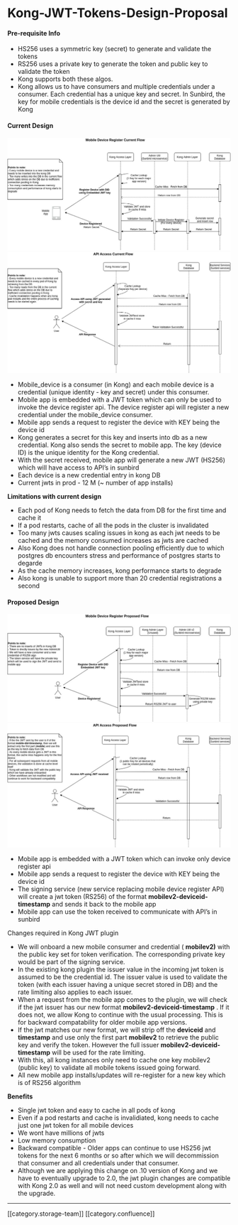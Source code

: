 # Kong-JWT-Tokens-Design-Proposal

#### Pre-requisite Info

* HS256 uses a symmetric key (secret) to generate and validate the tokens
* RS256 uses a private key to generate the token and public key to validate the token
* Kong supports both these algos.
* Kong allows us to have consumers and multiple credentials under a consumer. Each credential has a unique key and secret. In Sunbird, the key for mobile credentials is the device id and the secret is generated by Kong

#### Current Design

![](../../../../DevOps/FullExport/images/storage/KongArchUpdated-DeviceRegisterV1.jpg) ![API Access Current Flow](../../../../DevOps/FullExport/images/storage/KongArchUpdated-APIAccessV1.jpg)

* Mobile\_device is a consumer (in Kong) and each mobile device is a credential (unique identity - key and secret) under this consumer.
* Mobile app is embedded with a JWT token which can only be used to invoke the device register api. The device register api will register a new credential under the mobile\_device consumer.
* Mobile app sends a request to register the device with KEY being the device id
* Kong generates a secret for this key and inserts into db as a new credential. Kong also sends the secret to mobile app. The key (device ID) is the unique identity for the Kong credential.
* With the secret received, mobile app will generate a new JWT (HS256) which will have access to API’s in sunbird
* Each device is a new credential entry in kong DB
* Current jwts in prod - 12 M (\~ number of app installs)

**Limitations with current design**

* Each pod of Kong needs to fetch the data from DB for the first time and cache it
* If a pod restarts, cache of all the pods in the cluster is invalidated
* Too many jwts causes scaling issues in kong as each jwt needs to be cached and the memory consumed increases as jwts are cached
* Also Kong does not handle connection pooling efficiently due to which postgres db encounters stress and performance of postgres starts to degarde
* As the cache memory increases, kong performance starts to degrade
* Also kong is unable to support more than 20 credential registrations a second

#### Proposed Design

![](../../../../DevOps/FullExport/images/storage/KongArchUpdated-DeviceRegisterV2.jpg) ![](../../../../DevOps/FullExport/images/storage/KongArchUpdated-APIAccessV2.jpg)

* Mobile app is embedded with a JWT token which can invoke only device register api
* Mobile app sends a request to register the device with KEY being the device id
* The signing service (new service replacing mobile device register API) will create a jwt token (RS256) of the format **mobilev2-deviceid-timestamp** and sends it back to the mobile app
* Mobile app can use the token received to communicate with API’s in sunbird

Changes required in Kong JWT plugin

* We will onboard a new mobile consumer and credential ( **mobilev2)** with the public key set for token verification. The corresponding private key would be part of the signing service.
* In the existing kong plugin the issuer value in the incoming jwt token is assumed to be the credential id. The issuer value is used to validate the token (with each issuer having a unique secret stored in DB) and the rate limiting also applies to each issuer.
* When a request from the mobile app comes to the plugin, we will check if the jwt issuer has our new format **mobilev2-deviceid-timestamp** . If it does not, we allow Kong to continue with the usual processing. This is for backward compatability for older mobile app versions.
* If the jwt matches our new format, we will strip off the **deviceid** and **timestamp** and use only the first part **mobilev2** to retrieve the public key and verify the token. However the full issuer **mobilev2-deviceid-timestamp** will be used for the rate limiting.
* With this, all kong instances only need to cache one key mobilev2 (public key) to validate all mobile tokens issued going forward.
* All new mobile app installs/updates will re-register for a new key which is of RS256 algorithm

**Benefits**

* Single jwt token and easy to cache in all pods of kong
* Even if a pod restarts and cache is invalidiated, kong needs to cache just one jwt token for all mobile devices
* We wont have millions of jwts
* Low memory consumption
* Backward compatible - Older apps can continue to use HS256 jwt tokens for the next 6 months or so after which we will decommission that consumer and all credentials under that consumer.
* Although we are applying this change on .10 version of Kong and we have to eventually upgrade to 2.0, the jwt plugin changes are compatible with Kong 2.0 as well and will not need custom development along with the upgrade.

***

\[\[category.storage-team]] \[\[category.confluence]]
